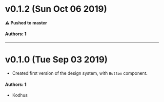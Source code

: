 # v0.1.2 (Sun Oct 06 2019)

#### ⚠️ Pushed to master

#### Authors: 1

---

# v0.1.0 (Tue Sep 03 2019)

- Created first version of the design system, with `Button` component.

#### Authors: 1

- Kodhus
